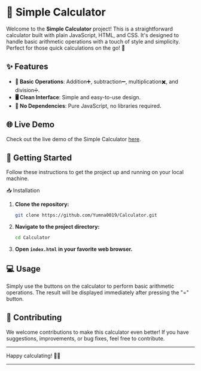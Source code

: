 # 🧮 Simple Calculator

Welcome to the **Simple Calculator** project! This is a straightforward calculator built with plain JavaScript, HTML, and CSS. It's designed to handle basic arithmetic operations with a touch of style and simplicity. Perfect for those quick calculations on the go! 🎉

## ✨ Features

- **🧮 Basic Operations**: Addition➕, subtraction➖, multiplication✖️, and division➗.
- **🖥️ Clean Interface**: Simple and easy-to-use design.
- **🔧 No Dependencies**: Pure JavaScript, no libraries required.

## 🌐 Live Demo

Check out the live demo of the Simple Calculator [here](https://calculator-x-js.netlify.app/).

## 🚀 Getting Started

Follow these instructions to get the project up and running on your local machine.

 📥 Installation

1. **Clone the repository:**
   ```bash
   git clone https://github.com/Yumna0019/Calculator.git
   ```
2. **Navigate to the project directory:**
   ```bash
   cd Calculator
   ```
3. **Open `index.html` in your favorite web browser.**

## 💻 Usage

Simply use the buttons on the calculator to perform basic arithmetic operations. The result will be displayed immediately after pressing the "=" button.

## 🤝 Contributing

We welcome contributions to make this calculator even better! If you have suggestions, improvements, or bug fixes, feel free to contribute.

---

Happy calculating! 🧮✨

---

